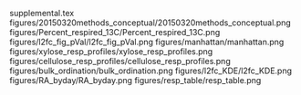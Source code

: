 supplemental.tex
figures/20150320methods_conceptual/20150320methods_conceptual.png
figures/Percent_respired_13C/Percent_respired_13C.png
figures/l2fc_fig_pVal/l2fc_fig_pVal.png figures/manhattan/manhattan.png
figures/xylose_resp_profiles/xylose_resp_profiles.png
figures/cellulose_resp_profiles/cellulose_resp_profiles.png
figures/bulk_ordination/bulk_ordination.png figures/l2fc_KDE/l2fc_KDE.png
figures/RA_byday/RA_byday.png figures/resp_table/resp_table.png
